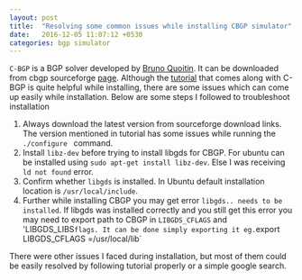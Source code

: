 ```yaml
---
layout: post
title:  "Resolving some common issues while installing CBGP simulator"
date:   2016-12-05 11:07:12 +0530
categories: bgp simulator
---
```



`C-BGP` is a BGP solver developed by [Bruno Quoitin][BQ-link]. It can be downloaded from cbgp sourceforge [page][cbgp-download-link]. 
Although the [tutorial][cbgp-tutorial-link] that comes along with C-BGP is quite helpful while installing, there are some issues which can come up easily while installation. Below are some steps I followed to troubleshoot installation

1. Always download the latest version from sourceforge download links. The version mentioned in tutorial has some issues while running the `./configure ` command.
2. Install `libz-dev` before trying to install libgds for CBGP. For ubuntu can be installed using `sudo apt-get install libz-dev`. Else I was receiving `ld not found` error.
3. Confirm whether `libgds` is installed. In Ubuntu default installation location is `/usr/local/include`.
4. Further while installing CBGP you may get error `libgds.. needs to be installed`. If libgds was installed correctly and you still get this error you may need to export path to CBGP in  `LIBGDS_CFLAGS` and 'LIBGDS_LIBS` flags. It can be done simply exporting it eg. `export LIBGDS_CFLAGS =/usr/local/lib`

There were other issues I faced during installation, but most of them could be easily resolved by following tutorial properly or a simple google search.

[BQ-link]:http://staff.umh.ac.be/Quoitin.Bruno
[cbgp-download-link]:http://c-bgp.sourceforge.net/downloads.php
[cbgp-tutorial-link]: http://c-bgp.sourceforge.net/tutorial.php